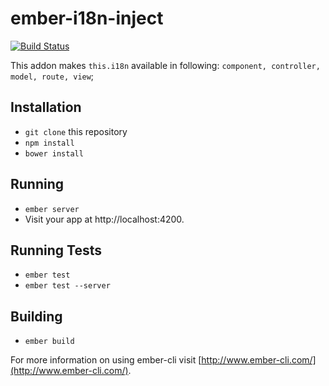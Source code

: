 # ember-i18n-inject
[![Build Status](https://travis-ci.org/kellyselden/ember-i18n-inject.svg?branch=master)](https://travis-ci.org/kellyselden/ember-i18n-inject)

This addon makes `this.i18n` available in following: `component, controller, model, route, view`;

## Installation

* `git clone` this repository
* `npm install`
* `bower install`

## Running

* `ember server`
* Visit your app at http://localhost:4200.

## Running Tests

* `ember test`
* `ember test --server`

## Building

* `ember build`

For more information on using ember-cli visit [http://www.ember-cli.com/](http://www.ember-cli.com/).
